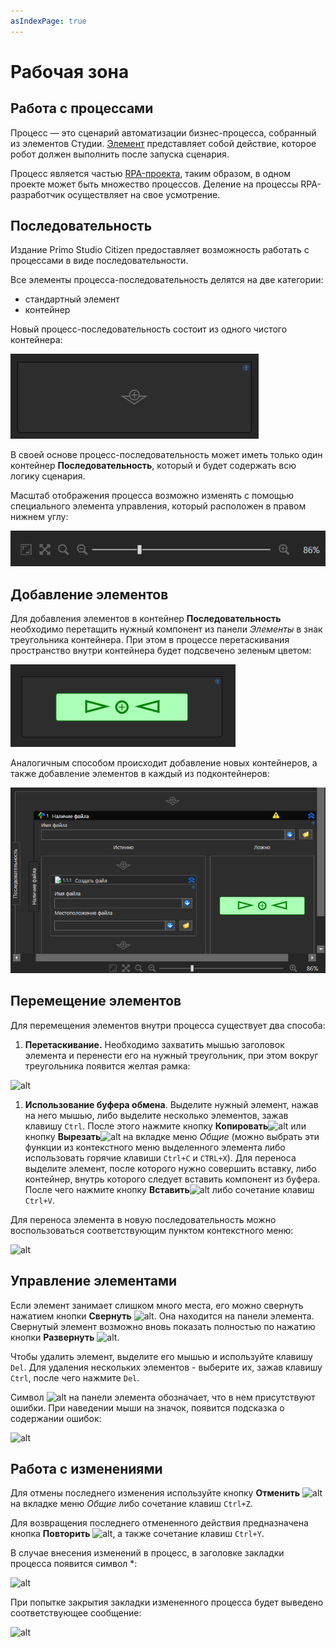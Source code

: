 ```yaml
---
asIndexPage: true
---
```


# Рабочая зона

## Работа с процессами

Процесс — это сценарий автоматизации бизнес-процесса, собранный из элементов Студии. 
[Элемент](/primo-studio/process/elements) представляет собой действие, которое робот должен выполнить после запуска сценария.

Процесс является частью [RPA-проекта](/primo-studio/projects), таким образом, в одном проекте может быть множество процессов. 
Деление на процессы RPA-разработчик осуществляет на свое усмотрение.

## Последовательность

Издание Primo Studio Citizen предоставляет возможность работать с процессами в виде последовательности.

Все элементы процесса-последовательность делятся на две категории:

* стандартный элемент
* контейнер

Новый процесс-последовательность состоит из одного чистого контейнера:

![alt](../../resources/Process_Sequence_Container.png)

В своей основе процесс-последовательность может иметь только один контейнер **Последовательность**, который и будет содержать всю логику сценария.

Масштаб отображения процесса возможно изменять с помощью специального элемента управления, который расположен в правом нижнем углу:

![alt](../../resources/Process_Sequence_Scale.png)

## Добавление элементов

Для добавления элементов в контейнер **Последовательность** необходимо перетащить нужный компонент из панели *Элементы* в знак треугольника контейнера. 
При этом в процессе перетаскивания пространство внутри контейнера будет подсвечено зеленым цветом:

![alt](../../resources/Process_Sequence_InsertElement.png)

Аналогичным способом происходит добавление новых контейнеров, а также добавление элементов в каждый из подконтейнеров:

![alt](../../resources/Process_Sequence_InsertMoreElements.png)

## Перемещение элементов

Для перемещения элементов внутри процесса существует два способа:

1. **Перетаскивание.** Необходимо захватить мышью заголовок элемента и перенести его на нужный треугольник, при этом вокруг треугольника появится желтая рамка:

![alt](</assets/3 (5).png>)

1. **Использование буфера обмена**. Выделите нужный элемент, нажав на него мышью, либо выделите несколько элементов, зажав клавишу `Ctrl`. После этого нажмите кнопку **Копировать**![alt](</assets/4 (6).png>) или кнопку **Вырезать**![alt](</assets/5 (2).png>) на вкладке меню _Общие_ (можно выбрать эти функции из контекстного меню выделенного элемента либо использовать горячие клавиши `Ctrl+C` и `CTRL+X`). Для переноса выделите элемент, после которого нужно совершить вставку, либо контейнер, внутрь которого следует вставить компонент из буфера. После чего нажмите кнопку **Вставить**![alt](</assets/6 (3).png>) либо сочетание клавиш `Ctrl+V`.

Для переноса элемента в новую последовательность можно воспользоваться соответствующим пунктом контекстного меню:

![alt](</assets/image (568).png>)

## Управление элементами

Если элемент занимает слишком много места, его можно свернуть нажатием кнопки **Свернуть** ![alt](</assets/11 (3).png>). Она находится на панели элемента. Свернутый элемент возможно вновь показать полностью по нажатию кнопки **Развернуть** ![alt](</assets/12 (2) (1).png>).

Чтобы удалить элемент, выделите его мышью и используйте клавишу `Del`. Для удаления нескольких элементов - выберите их, зажав клавишу `Ctrl`, после чего нажмите `Del`.

Символ ![alt](</assets/error.png>) на панели элемента обозначает, что в нем присутствуют ошибки. При наведении мыши на значок, появится подсказка о содержании ошибок:

![alt](</assets/001 (21).png>)

## Работа с изменениями

Для отмены последнего изменения используйте кнопку **Отменить** ![alt](</assets/7 (3).png>) на вкладке меню _Общие_ либо сочетание клавиш `Ctrl+Z`.

Для возвращения последнего отмененного действия предназначена кнопка **Повторить** ![alt](</assets/8 (1).png>), а также сочетание клавиш `Ctrl+Y`.

В случае внесения изменений в процесс, в заголовке закладки процесса появится символ \*:

![alt](</assets/9 (1).png>)

При попытке закрытия закладки измененного процесса будет выведено соответствующее сообщение:

![alt](</assets/10 (3).png>)

